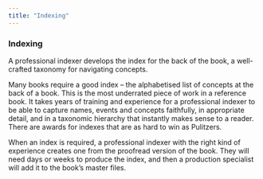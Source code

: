 ```yaml
---
title: "Indexing"
---
```


### Indexing

A professional indexer develops the index for the back of the book, a well-crafted taxonomy for navigating concepts.

Many books require a good index – the alphabetised list of concepts at the back of a book. This is the most underrated piece of work in a reference book. It takes years of training and experience for a professional indexer to be able to capture names, events and concepts faithfully, in appropriate detail, and in a taxonomic hierarchy that instantly makes sense to a reader. There are awards for indexes that are as hard to win as Pulitzers.

When an index is required, a professional indexer with the right kind of experience creates one from the proofread version of the book. They will need days or weeks to produce the index, and then a production specialist will add it to the book’s master files.
